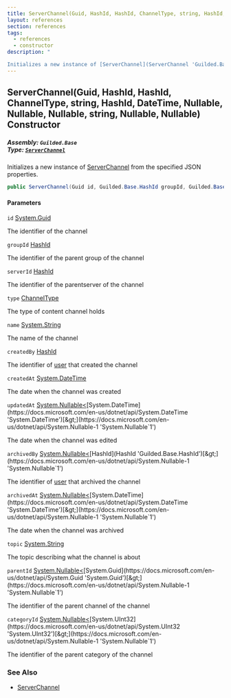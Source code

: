 ```yaml
---
title: ServerChannel(Guid, HashId, HashId, ChannelType, string, HashId, DateTime, Nullable<DateTime>, Nullable<HashId>, Nullable<DateTime>, string, Nullable<Guid>, Nullable<uint>)
layout: references
section: references
tags:
  - references
  - constructor
description: "

Initializes a new instance of [ServerChannel](ServerChannel 'Guilded.Base.Servers.ServerChannel') from the specified JSON properties."
---
```


## ServerChannel(Guid, HashId, HashId, ChannelType, string, HashId, DateTime, Nullable<DateTime>, Nullable<HashId>, Nullable<DateTime>, string, Nullable<Guid>, Nullable<uint>) Constructor
##### **Assembly:** `Guilded.Base`<br/>**Type:** [`ServerChannel`](ServerChannel 'Guilded.Base.Servers.ServerChannel')

Initializes a new instance of [ServerChannel](ServerChannel 'Guilded.Base.Servers.ServerChannel') from the specified JSON properties.

```csharp
public ServerChannel(Guid id, Guilded.Base.HashId groupId, Guilded.Base.HashId serverId, Guilded.Base.Servers.ChannelType type, string name, Guilded.Base.HashId createdBy, System.DateTime createdAt, System.Nullable<System.DateTime> updatedAt=null, System.Nullable<Guilded.Base.HashId> archivedBy=null, System.Nullable<System.DateTime> archivedAt=null, string? topic=null, System.Nullable<Guid> parentId=null, System.Nullable<uint> categoryId=null);
```
#### Parameters

<a name='Guilded.Base.Servers.ServerChannel.ServerChannel(Guid,Guilded.Base.HashId,Guilded.Base.HashId,Guilded.Base.Servers.ChannelType,string,Guilded.Base.HashId,System.DateTime,System.Nullable_System.DateTime_,System.Nullable_Guilded.Base.HashId_,System.Nullable_System.DateTime_,string,System.Nullable_Guid_,System.Nullable_uint_).id'></a>

`id` [System.Guid](https://docs.microsoft.com/en-us/dotnet/api/System.Guid 'System.Guid')

The identifier of the channel

<a name='Guilded.Base.Servers.ServerChannel.ServerChannel(Guid,Guilded.Base.HashId,Guilded.Base.HashId,Guilded.Base.Servers.ChannelType,string,Guilded.Base.HashId,System.DateTime,System.Nullable_System.DateTime_,System.Nullable_Guilded.Base.HashId_,System.Nullable_System.DateTime_,string,System.Nullable_Guid_,System.Nullable_uint_).groupId'></a>

`groupId` [HashId](HashId 'Guilded.Base.HashId')

The identifier of the parent group of the channel

<a name='Guilded.Base.Servers.ServerChannel.ServerChannel(Guid,Guilded.Base.HashId,Guilded.Base.HashId,Guilded.Base.Servers.ChannelType,string,Guilded.Base.HashId,System.DateTime,System.Nullable_System.DateTime_,System.Nullable_Guilded.Base.HashId_,System.Nullable_System.DateTime_,string,System.Nullable_Guid_,System.Nullable_uint_).serverId'></a>

`serverId` [HashId](HashId 'Guilded.Base.HashId')

The identifier of the parentserver of the channel

<a name='Guilded.Base.Servers.ServerChannel.ServerChannel(Guid,Guilded.Base.HashId,Guilded.Base.HashId,Guilded.Base.Servers.ChannelType,string,Guilded.Base.HashId,System.DateTime,System.Nullable_System.DateTime_,System.Nullable_Guilded.Base.HashId_,System.Nullable_System.DateTime_,string,System.Nullable_Guid_,System.Nullable_uint_).type'></a>

`type` [ChannelType](ChannelType 'Guilded.Base.Servers.ChannelType')

The type of content channel holds

<a name='Guilded.Base.Servers.ServerChannel.ServerChannel(Guid,Guilded.Base.HashId,Guilded.Base.HashId,Guilded.Base.Servers.ChannelType,string,Guilded.Base.HashId,System.DateTime,System.Nullable_System.DateTime_,System.Nullable_Guilded.Base.HashId_,System.Nullable_System.DateTime_,string,System.Nullable_Guid_,System.Nullable_uint_).name'></a>

`name` [System.String](https://docs.microsoft.com/en-us/dotnet/api/System.String 'System.String')

The name of the channel

<a name='Guilded.Base.Servers.ServerChannel.ServerChannel(Guid,Guilded.Base.HashId,Guilded.Base.HashId,Guilded.Base.Servers.ChannelType,string,Guilded.Base.HashId,System.DateTime,System.Nullable_System.DateTime_,System.Nullable_Guilded.Base.HashId_,System.Nullable_System.DateTime_,string,System.Nullable_Guid_,System.Nullable_uint_).createdBy'></a>

`createdBy` [HashId](HashId 'Guilded.Base.HashId')

The identifier of [user](User 'Guilded.Base.Users.User') that created the channel

<a name='Guilded.Base.Servers.ServerChannel.ServerChannel(Guid,Guilded.Base.HashId,Guilded.Base.HashId,Guilded.Base.Servers.ChannelType,string,Guilded.Base.HashId,System.DateTime,System.Nullable_System.DateTime_,System.Nullable_Guilded.Base.HashId_,System.Nullable_System.DateTime_,string,System.Nullable_Guid_,System.Nullable_uint_).createdAt'></a>

`createdAt` [System.DateTime](https://docs.microsoft.com/en-us/dotnet/api/System.DateTime 'System.DateTime')

The date when the channel was created

<a name='Guilded.Base.Servers.ServerChannel.ServerChannel(Guid,Guilded.Base.HashId,Guilded.Base.HashId,Guilded.Base.Servers.ChannelType,string,Guilded.Base.HashId,System.DateTime,System.Nullable_System.DateTime_,System.Nullable_Guilded.Base.HashId_,System.Nullable_System.DateTime_,string,System.Nullable_Guid_,System.Nullable_uint_).updatedAt'></a>

`updatedAt` [System.Nullable&lt;](https://docs.microsoft.com/en-us/dotnet/api/System.Nullable-1 'System.Nullable`1')[System.DateTime](https://docs.microsoft.com/en-us/dotnet/api/System.DateTime 'System.DateTime')[&gt;](https://docs.microsoft.com/en-us/dotnet/api/System.Nullable-1 'System.Nullable`1')

The date when the channel was edited

<a name='Guilded.Base.Servers.ServerChannel.ServerChannel(Guid,Guilded.Base.HashId,Guilded.Base.HashId,Guilded.Base.Servers.ChannelType,string,Guilded.Base.HashId,System.DateTime,System.Nullable_System.DateTime_,System.Nullable_Guilded.Base.HashId_,System.Nullable_System.DateTime_,string,System.Nullable_Guid_,System.Nullable_uint_).archivedBy'></a>

`archivedBy` [System.Nullable&lt;](https://docs.microsoft.com/en-us/dotnet/api/System.Nullable-1 'System.Nullable`1')[HashId](HashId 'Guilded.Base.HashId')[&gt;](https://docs.microsoft.com/en-us/dotnet/api/System.Nullable-1 'System.Nullable`1')

The identifier of [user](User 'Guilded.Base.Users.User') that archived the channel

<a name='Guilded.Base.Servers.ServerChannel.ServerChannel(Guid,Guilded.Base.HashId,Guilded.Base.HashId,Guilded.Base.Servers.ChannelType,string,Guilded.Base.HashId,System.DateTime,System.Nullable_System.DateTime_,System.Nullable_Guilded.Base.HashId_,System.Nullable_System.DateTime_,string,System.Nullable_Guid_,System.Nullable_uint_).archivedAt'></a>

`archivedAt` [System.Nullable&lt;](https://docs.microsoft.com/en-us/dotnet/api/System.Nullable-1 'System.Nullable`1')[System.DateTime](https://docs.microsoft.com/en-us/dotnet/api/System.DateTime 'System.DateTime')[&gt;](https://docs.microsoft.com/en-us/dotnet/api/System.Nullable-1 'System.Nullable`1')

The date when the channel was archived

<a name='Guilded.Base.Servers.ServerChannel.ServerChannel(Guid,Guilded.Base.HashId,Guilded.Base.HashId,Guilded.Base.Servers.ChannelType,string,Guilded.Base.HashId,System.DateTime,System.Nullable_System.DateTime_,System.Nullable_Guilded.Base.HashId_,System.Nullable_System.DateTime_,string,System.Nullable_Guid_,System.Nullable_uint_).topic'></a>

`topic` [System.String](https://docs.microsoft.com/en-us/dotnet/api/System.String 'System.String')

The topic describing what the channel is about

<a name='Guilded.Base.Servers.ServerChannel.ServerChannel(Guid,Guilded.Base.HashId,Guilded.Base.HashId,Guilded.Base.Servers.ChannelType,string,Guilded.Base.HashId,System.DateTime,System.Nullable_System.DateTime_,System.Nullable_Guilded.Base.HashId_,System.Nullable_System.DateTime_,string,System.Nullable_Guid_,System.Nullable_uint_).parentId'></a>

`parentId` [System.Nullable&lt;](https://docs.microsoft.com/en-us/dotnet/api/System.Nullable-1 'System.Nullable`1')[System.Guid](https://docs.microsoft.com/en-us/dotnet/api/System.Guid 'System.Guid')[&gt;](https://docs.microsoft.com/en-us/dotnet/api/System.Nullable-1 'System.Nullable`1')

The identifier of the parent channel of the channel

<a name='Guilded.Base.Servers.ServerChannel.ServerChannel(Guid,Guilded.Base.HashId,Guilded.Base.HashId,Guilded.Base.Servers.ChannelType,string,Guilded.Base.HashId,System.DateTime,System.Nullable_System.DateTime_,System.Nullable_Guilded.Base.HashId_,System.Nullable_System.DateTime_,string,System.Nullable_Guid_,System.Nullable_uint_).categoryId'></a>

`categoryId` [System.Nullable&lt;](https://docs.microsoft.com/en-us/dotnet/api/System.Nullable-1 'System.Nullable`1')[System.UInt32](https://docs.microsoft.com/en-us/dotnet/api/System.UInt32 'System.UInt32')[&gt;](https://docs.microsoft.com/en-us/dotnet/api/System.Nullable-1 'System.Nullable`1')

The identifier of the parent category of the channel

### See Also
- [ServerChannel](ServerChannel 'Guilded.Base.Servers.ServerChannel')
